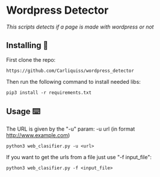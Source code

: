 # Wordpress Detector
_This scripts detects if a page is made with wordpress or not_

  
## Installing 🔧
First clone the repo: 
```
https://github.com/Carliquiss/wordpress_detector
```
Then run the following command to install needed libs:
```
pip3 install -r requirements.txt
```

## Usage ⌨️
The URL is given by the "-u" param: -u url (in format http://www.example.com) 
```
python3 web_clasifier.py -u <url>
```
If you want to get the urls from a file just use "-f input_file":
```
python3 web_clasifier.py -f <input_file>
```

